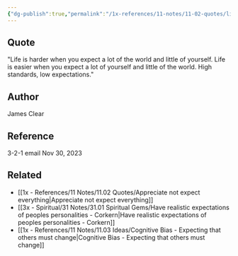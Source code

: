 ```yaml
---
{"dg-publish":true,"permalink":"/1x-references/11-notes/11-02-quotes/life-is-harder-when-you-expect-a-lot-of-the-world-and-little-of-yourself-james-clear/","title":"Life is harder when you expect a lot of the world and little of yourself - James Clear","dgShowBacklinks":false}
---
```



## Quote
"Life is harder when you expect a lot of the world and little of yourself.
Life is easier when you expect a lot of yourself and little of the world.
High standards, low expectations."

## Author
James Clear

## Reference
3-2-1 email Nov 30, 2023

## Related
- [[1x - References/11 Notes/11.02 Quotes/Appreciate not expect everything\|Appreciate not expect everything]]
- [[3x - Spiritual/31 Notes/31.01 Spiritual Gems/Have realistic expectations of peoples personalities - Corkern\|Have realistic expectations of peoples personalities - Corkern]]
- [[1x - References/11 Notes/11.03 Ideas/Cognitive Bias - Expecting that others must change\|Cognitive Bias - Expecting that others must change]]
